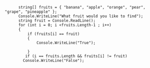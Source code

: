           string[] fruits = { "banana", "apple", "orange", "pear", "grape", "pineapple" };
          Console.WriteLine("What fruit would you like to find");
          string fruit = Console.ReadLine();
          for (int i = 0; i <fruits.Length-1 ; i++)
          {
              if (fruits[i] == fruit)
              {
                  Console.WriteLine("True");
                 
              }
             if (i == fruits.Length && fruits[i] != fruit)
            Console.WriteLine("False");
